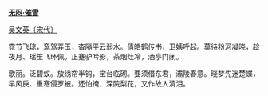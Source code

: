[**无闷·催雪**](https://so.gushiwen.org/shiwenv_29ddc852fffa.aspx)

[吴文英](https://so.gushiwen.org/search.aspx?value=吴文英)[〔宋代〕](https://so.gushiwen.org/shiwens/default.aspx?cstr=宋代)

霓节飞琼，鸾驾弄玉，杳隔平云弱水。倩皓鹤传书，卫姨呼起。莫待粉河凝晓，趁夜月、瑶笙飞环佩。正蹇驴吟影，茶烟灶冷，酒亭门闭。


歌丽。泛碧蚁。放绣帘半钩，宝台临砌。要须借东君，灞陵春意。晓梦先迷楚蝶，早风戾、重寒侵罗被。还怕掩、深院梨花，又作故人清泪。